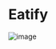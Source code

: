 # Eatify

![image](https://github.com/user-attachments/assets/44137b91-fb0f-42d1-abd5-b56224af529f)
